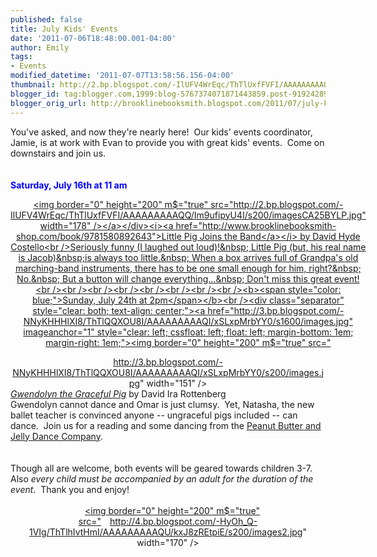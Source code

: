 ```yaml
---
published: false
title: July Kids' Events
date: '2011-07-06T18:48:00.001-04:00'
author: Emily
tags:
- Events
modified_datetime: '2011-07-07T13:58:56.156-04:00'
thumbnail: http://2.bp.blogspot.com/-IlUFV4WrEqc/ThTlUxfFVFI/AAAAAAAAAQQ/Im9ufipyU4I/s72-c/imagesCA25BYLP.jpg
blogger_id: tag:blogger.com,1999:blog-5767374071871443859.post-9192428969555698049
blogger_orig_url: http://brooklinebooksmith.blogspot.com/2011/07/july-kids-events.html
---
```


You've asked, and now they're nearly here!&nbsp; Our kids' events coordinator, Jamie, is at work with Evan to provide you with great kids' events.&nbsp; Come on downstairs and join us.<br /><br /><br /><b><span style="color: blue;">Saturday, July 16th at 11 am</span></b><br /><div class="separator" style="clear: both; text-align: center;"><a href="http://2.bp.blogspot.com/-IlUFV4WrEqc/ThTlUxfFVFI/AAAAAAAAAQQ/Im9ufipyU4I/s1600/imagesCA25BYLP.jpg" imageanchor="1" style="clear: left; cssfloat: left; float: left; margin-bottom: 1em; margin-right: 1em;"><img border="0" height="200" m$="true" src="http://2.bp.blogspot.com/-IlUFV4WrEqc/ThTlUxfFVFI/AAAAAAAAAQQ/Im9ufipyU4I/s200/imagesCA25BYLP.jpg" width="178" /></a></div><i><a href="http://www.brooklinebooksmith-shop.com/book/9781580892643">Little Pig Joins the Band</a></i> by David Hyde Costello<br />Seriously funny (I laughed out loud)!&nbsp; Little Pig (but, his real name is Jacob)&nbsp;is always too little.&nbsp; When a box arrives full of Grandpa's old marching-band instruments, there has to be one small enough for him, right?&nbsp; No.&nbsp; But a button will change everything...&nbsp; Don't miss this great event!<br /><br /><br /><br /><br /><br /><br /><br /><b><span style="color: blue;">Sunday, July 24th at 2pm</span></b><br /><div class="separator" style="clear: both; text-align: center;"><a href="http://3.bp.blogspot.com/-NNyKHHHlXI8/ThTlQQXOU8I/AAAAAAAAAQI/xSLxpMrbYY0/s1600/images.jpg" imageanchor="1" style="clear: left; cssfloat: left; float: left; margin-bottom: 1em; margin-right: 1em;"><img border="0" height="200" m$="true" src="http://3.bp.blogspot.com/-NNyKHHHlXI8/ThTlQQXOU8I/AAAAAAAAAQI/xSLxpMrbYY0/s200/images.jpg" width="151" /></a></div><i><a href="http://www.brooklinebooksmith-shop.com/event/david-rottenberg-gwendolyn">Gwendolyn the Graceful Pig</a></i> by David Ira Rottenberg<br />Gwendolyn cannot dance and Omar is just clumsy.&nbsp; Yet, Natasha, the new ballet teacher is convinced anyone -- ungraceful pigs included -- can dance.&nbsp; Join us for a reading and some dancing from the <a href="http://pbjdanceco.org/">Peanut Butter and Jelly Dance Company</a>.<br /><br /><br />Though all are welcome, both events will be geared towards children 3-7. Also *every child must be accompanied by an adult for the  duration of the event*.&nbsp; Thank you and enjoy!<br /><br /><div class="separator" style="clear: both; text-align: center;"><a href="http://4.bp.blogspot.com/-HyOh_Q-1VIg/ThTlhIvtHmI/AAAAAAAAAQU/kxJ8zREtpiE/s1600/images2.jpg" imageanchor="1" style="margin-left: 1em; margin-right: 1em;"><img border="0" height="200" m$="true" src="http://4.bp.blogspot.com/-HyOh_Q-1VIg/ThTlhIvtHmI/AAAAAAAAAQU/kxJ8zREtpiE/s200/images2.jpg" width="170" /></a></div>